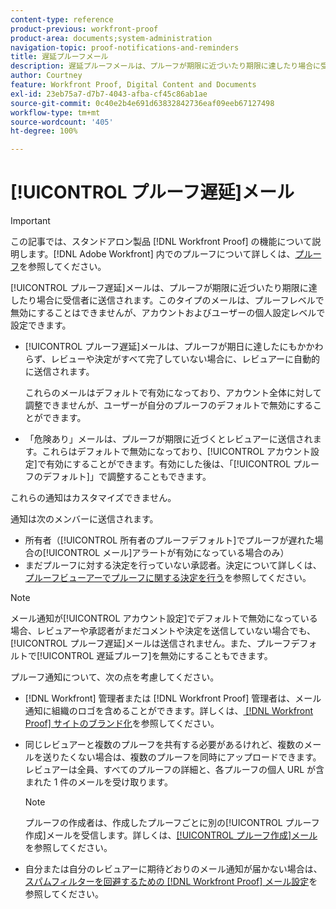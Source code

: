 ```yaml
---
content-type: reference
product-previous: workfront-proof
product-area: documents;system-administration
navigation-topic: proof-notifications-and-reminders
title: 遅延プルーフメール
description: 遅延プルーフメールは、プルーフが期限に近づいたり期限に達したり場合に受信者に送信されます。このタイプのメールは、プルーフレベルで無効にすることはできませんが、アカウントおよびユーザーの個人設定レベルで設定できます。
author: Courtney
feature: Workfront Proof, Digital Content and Documents
exl-id: 23eb75a7-d7b7-4043-afba-cf45c86ab1ae
source-git-commit: 0c40e2b4e691d63832842736eaf09eeb67127498
workflow-type: tm+mt
source-wordcount: '405'
ht-degree: 100%

---
```


# [!UICONTROL プルーフ遅延]メール

>[!IMPORTANT]
>
>この記事では、スタンドアロン製品 [!DNL Workfront Proof] の機能について説明します。[!DNL Adobe Workfront] 内でのプルーフについて詳しくは、[プルーフ](../../../review-and-approve-work/proofing/proofing.md)を参照してください。

[!UICONTROL プルーフ遅延]メールは、プルーフが期限に近づいたり期限に達したり場合に受信者に送信されます。このタイプのメールは、プルーフレベルで無効にすることはできませんが、アカウントおよびユーザーの個人設定レベルで設定できます。

* [!UICONTROL プルーフ遅延]メールは、プルーフが期日に達したにもかかわらず、レビューや決定がすべて完了していない場合に、レビュアーに自動的に送信されます。

  これらのメールはデフォルトで有効になっており、アカウント全体に対して調整できませんが、ユーザーが自分のプルーフのデフォルトで無効にすることができます。

* 「危険あり」メールは、プルーフが期限に近づくとレビュアーに送信されます。これらはデフォルトで無効になっており、[!UICONTROL アカウント設定]で有効にすることができます。有効にした後は、「[!UICONTROL プルーフのデフォルト]」で調整することもできます。

これらの通知はカスタマイズできません。

通知は次のメンバーに送信されます。

* 所有者（[!UICONTROL 所有者のプルーフデフォルト]でプルーフが遅れた場合の[!UICONTROL メール]アラートが有効になっている場合のみ）
* まだプルーフに対する決定を行っていない承認者。決定について詳しくは、[プルーフビューアーでプルーフに関する決定を行う](../../../review-and-approve-work/proofing/reviewing-proofs-within-workfront/make-a-decision-on-a-proof/make-decisions-on-proof.md)を参照してください。

>[!NOTE]
>
>メール通知が[!UICONTROL アカウント設定]でデフォルトで無効になっている場合、レビュアーや承認者がまだコメントや決定を送信していない場合でも、[!UICONTROL プルーフ遅延]メールは送信されません。また、プルーフデフォルトで[!UICONTROL 遅延プルーフ]を無効にすることもできます。

プルーフ通知について、次の点を考慮してください。

* [!DNL Workfront] 管理者または [!DNL Workfront Proof] 管理者は、メール通知に組織のロゴを含めることができます。詳しくは、[ [!DNL Workfront Proof] サイトのブランド化](../../../workfront-proof/wp-acct-admin/branding/brand-wp-site.md)を参照してください。
* 同じレビュアーと複数のプルーフを共有する必要があるけれど、複数のメールを送りたくない場合は、複数のプルーフを同時にアップロードできます。レビュアーは全員、すべてのプルーフの詳細と、各プルーフの個人 URL が含まれた 1 件のメールを受け取ります。

  >[!NOTE]
  >
  >プルーフの作成者は、作成したプルーフごとに別の[!UICONTROL プルーフ作成]メールを受信します。詳しくは、[[!UICONTROL プルーフ作成]メール](../../../workfront-proof/wp-emailsntfctns/proof-notifications-and-reminders/proof-made-email.md)を参照してください。

* 自分または自分のレビュアーに期待どおりのメール通知が届かない場合は、[スパムフィルターを回避するための [!DNL Workfront Proof] メール設定](../../../workfront-proof/wp-emailsntfctns/avoiding-spam-filters/configure-wp-emails-avoid-spam-filters.md)を参照してください。

